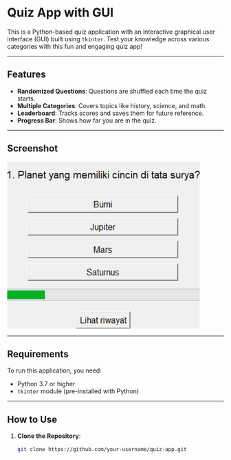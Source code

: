 # Quiz App with GUI

This is a Python-based quiz application with an interactive graphical user interface (GUI) built using `tkinter`. Test your knowledge across various categories with this fun and engaging quiz app!

---

## Features
- **Randomized Questions**: Questions are shuffled each time the quiz starts.
- **Multiple Categories**: Covers topics like history, science, and math.
- **Leaderboard**: Tracks scores and saves them for future reference.
- **Progress Bar**: Shows how far you are in the quiz.

---

## Screenshot
![Quiz App Screenshot](screenshot1.png)

---

## Requirements
To run this application, you need:
- Python 3.7 or higher
- `tkinter` module (pre-installed with Python)

---

## How to Use

1. **Clone the Repository**:
   ```bash
   git clone https://github.com/your-username/quiz-app.git
